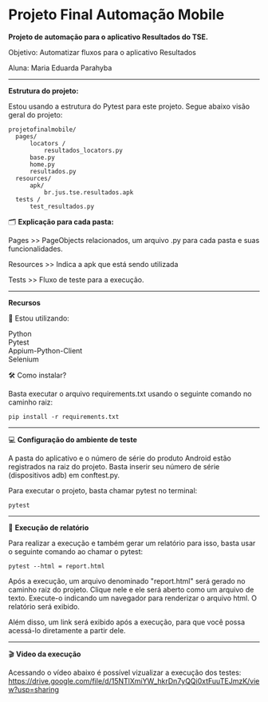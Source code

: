 # Projeto Final Automação Mobile

**Projeto de automação para o aplicativo Resultados do TSE.**

Objetivo: Automatizar fluxos para o aplicativo Resultados

Aluna: Maria Eduarda Parahyba
___

**Estrutura do projeto:**

Estou usando a estrutura do Pytest para este projeto. Segue abaixo visão geral do projeto: 

```
projetofinalmobile/
  pages/
      locators /
          resultados_locators.py
      base.py
      home.py
      resultados.py
  resources/
      apk/
          br.jus.tse.resultados.apk
  tests /
      test_resultados.py
```

🗂 **Explicação para cada pasta:**

Pages >> PageObjects relacionados, um arquivo .py para cada pasta e suas funcionalidades.

Resources >> Indica a apk que está sendo utilizada

Tests >> Fluxo de teste para a execução.
___

**Recursos**

🎯 Estou utilizando:

Python <br>
Pytest <br>
Appium-Python-Client <br>
Selenium <br>

🛠 Como instalar?

Basta executar o arquivo requirements.txt usando o seguinte comando no caminho raiz:

```
pip install -r requirements.txt
```
___


💻 **Configuração do ambiente de teste**

A pasta do aplicativo e o número de série do produto Android estão registrados na raiz do projeto.
Basta inserir seu número de série (dispositivos adb) em conftest.py.

Para executar o projeto, basta chamar pytest no terminal:

```
pytest
```
___

📝 **Execução de relatório**

Para realizar a execução e também gerar um relatório para isso, basta usar o seguinte comando ao chamar o pytest:

```
pytest --html = report.html
```

Após a execução, um arquivo denominado "report.html" será gerado no caminho raiz do projeto. Clique nele e ele será aberto como um arquivo de texto. Execute-o indicando um navegador para renderizar o arquivo html. O relatório será exibido.

Além disso, um link será exibido após a execução, para que você possa acessá-lo diretamente a partir dele.

___

🎬 **Video da execução**

Acessando o vídeo abaixo é possível vizualizar a execução dos testes:
https://drive.google.com/file/d/15NTlXmiYW_hkrDn7yQQi0xtFuuTEJmzK/view?usp=sharing
